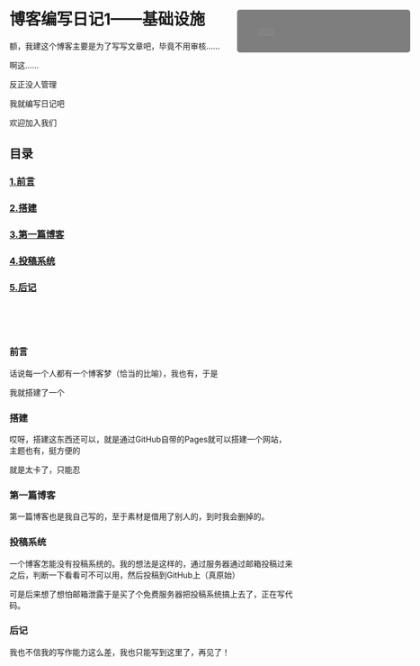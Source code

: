 # 博客编写日记1——基础设施
额，我建这个博客主要是为了写写文章吧，毕竟不用审核……

啊这……

反正没人管理

我就编写日记吧

欢迎加入我们

## 目录

### [1.前言](#前言)

### [2.搭建](#搭建)

### [3.第一篇博客](#第一篇博客)

### [4.投稿系统](#投稿系统)

### [5.后记](#后记)

<br />
<br />
<br />

### 前言

话说每一个人都有一个博客梦（恰当的比喻），我也有，于是

我就搭建了一个

### 搭建

哎呀，搭建这东西还可以，就是通过GitHub自带的Pages就可以搭建一个网站，主题也有，挺方便的

就是太卡了，只能忍

### 第一篇博客

第一篇博客也是我自己写的，至于素材是借用了别人的，到时我会删掉的。

### 投稿系统

一个博客怎能没有投稿系统的。我的想法是这样的，通过服务器通过邮箱投稿过来之后，判断一下看看可不可以用，然后投稿到GitHub上（真原始）

可是后来想了想怕邮箱泄露于是买了个免费服务器把投稿系统搞上去了，正在写代码。

### 后记

我也不信我的写作能力这么差，我也只能写到这里了，再见了！

<div id="diy_right_menu">
    <ul>
        <li style="list-style: none;"><a href="javascript:void(history.back())">返回</a></li>
    </ul>
</div>
<style>
#diy_right_menu {
                opacity: 0.5;
                position: fixed;
                right: 2%;
                top: 2%;
                width: 20em;
                margin-top: 1em;
                background-color: black;
                padding: 1em;
                border-radius: 0;
                transition: 0.6s ease-in-out;
                color: white;
                border-radius: 5px;
    overflow-y: auto;
max-height: 450px;
            }
            
            #diy_right_menu:hover {
                color: white;
                right: 2%;
                top: 2%;
                border-radius: 10px;
                opacity: 1.3;
                box-shadow: 0 10px 20px rgba(0, 0, 0, 0.5);
                transition: 0.4s ease-in-out;
            }
            
            #diy_right_menu a {
    color:white
                transition: 0.4s ease-in-out;
            }
            
            #diy_right_menu a:hover {
                transition: 0.4s ease-in-out;
            }
</style>

